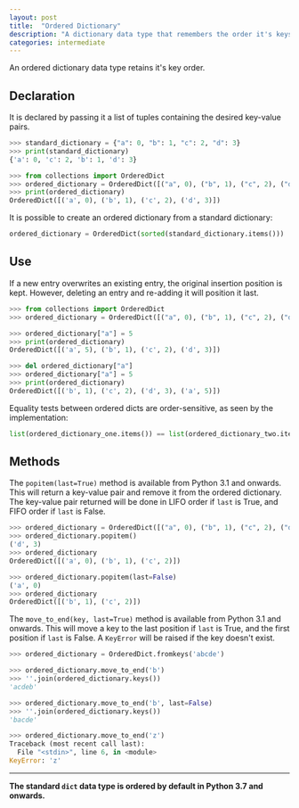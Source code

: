 ```yaml
---
layout: post
title:  "Ordered Dictionary"
description: "A dictionary data type that remembers the order it's keys were added."
categories: intermediate
---
```


An ordered dictionary data type retains it's key order. 

## Declaration

It is declared by passing it a list of tuples containing the desired key-value pairs.

```python
>>> standard_dictionary = {"a": 0, "b": 1, "c": 2, "d": 3}
>>> print(standard_dictionary) 
{'a': 0, 'c': 2, 'b': 1, 'd': 3}

>>> from collections import OrderedDict
>>> ordered_dictionary = OrderedDict([("a", 0), ("b", 1), ("c", 2), ("d",3)])
>>> print(ordered_dictionary)
OrderedDict([('a', 0), ('b', 1), ('c', 2), ('d', 3)])
```

It is possible to create an ordered dictionary from a standard dictionary:

```python
ordered_dictionary = OrderedDict(sorted(standard_dictionary.items()))
```

## Use

If a new entry overwrites an existing entry, the original insertion position is kept. However, deleting an entry and re-adding it will position it last.

```python
>>> from collections import OrderedDict
>>> ordered_dictionary = OrderedDict([("a", 0), ("b", 1), ("c", 2), ("d",3)])

>>> ordered_dictionary["a"] = 5
>>> print(ordered_dictionary)
OrderedDict([('a', 5), ('b', 1), ('c', 2), ('d', 3)])

>>> del ordered_dictionary["a"]
>>> ordered_dictionary["a"] = 5
>>> print(ordered_dictionary)
OrderedDict([('b', 1), ('c', 2), ('d', 3), ('a', 5)])
```

Equality tests between ordered dicts are order-sensitive, as seen by the implementation:

```python
list(ordered_dictionary_one.items()) == list(ordered_dictionary_two.items())
```

## Methods

The `popitem(last=True)` method is available from Python 3.1 and onwards. This will return a key-value pair and remove it from the ordered dictionary. The key-value pair returned will be done in LIFO order if `last` is True, and FIFO order if `last` is False.

```python
>>> ordered_dictionary = OrderedDict([("a", 0), ("b", 1), ("c", 2), ("d",3)])
>>> ordered_dictionary.popitem()
('d', 3)
>>> ordered_dictionary
OrderedDict([('a', 0), ('b', 1), ('c', 2)])

>>> ordered_dictionary.popitem(last=False)
('a', 0)
>>> ordered_dictionary
OrderedDict([('b', 1), ('c', 2)])
```

The `move_to_end(key, last=True)` method is available from Python 3.1 and onwards. This will move a key to the last position if `last` is True, and the first position if `last` is False. A `KeyError` will be raised if the key doesn't exist.

```python
>>> ordered_dictionary = OrderedDict.fromkeys('abcde')

>>> ordered_dictionary.move_to_end('b')
>>> ''.join(ordered_dictionary.keys())
'acdeb'

>>> ordered_dictionary.move_to_end('b', last=False)
>>> ''.join(ordered_dictionary.keys())
'bacde'

>>> ordered_dictionary.move_to_end('z')
Traceback (most recent call last):
  File "<stdin>", line 6, in <module>
KeyError: 'z'
```

---

**The standard `dict` data type is ordered by default in Python 3.7 and onwards.**